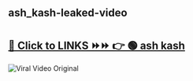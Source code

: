 
 ## ash_kash-leaked-video 

# <h2><a href="https://clipsfans.com/ash_kash&ref=git">🔗 Click to LINKS ⏩⏩ 👉 🟢 ash kash </a></h2>

<a href="https://clipsfans.com/ash_kash&ref=git" rel="nofollow" data-target="animated-image.originalLink"><img src="https://i.ibb.co.com/xMMVF88/686577567.gif" alt="Viral Video Original" style="max-width: 100%; display: inline-block;" data-target="animated-image.originalImage"></a>
